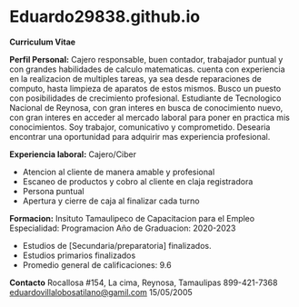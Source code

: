 # Eduardo29838.github.io
**Curriculum Vitae** 

**Perfil Personal:**
Cajero responsable, buen contador, trabajador puntual y con grandes habilidades de calculo matematicas. cuenta con experiencia en la realizacion de multiples tareas, ya sea desde reparaciones de computo, hasta limpieza de aparatos de estos mismos. Busco un puesto con posibilidades de crecimiento profesional. Estudiante de Tecnologico Nacional de Reynosa, con gran interes en busca de conocimiento nuevo, con gran interes en acceder al mercado laboral para poner en practica mis conocimientos. Soy trabajor, comunicativo y comprometido. Desearia encontrar una oportunidad para adquirir mas experiencia profesional.

**Experiencia laboral:**
Cajero/Ciber
- Atencion al cliente de manera amable y profesional
- Escaneo de productos y cobro al cliente en claja registradora
- Persona puntual
- Apertura y cierre de caja al finalizar cada turno

**Formacion:**
Insituto Tamaulipeco de Capacitacion para el Empleo
Especialidad: Programacion
Año de Graduacion: 2020-2023
 - Estudios de [Secundaria/preparatoria] finalizados.
 - Estudios primarios finalizados
 - Promedio general de calificaciones: 9.6

**Contacto**
Rocallosa #154, La cima, Reynosa, Tamaulipas
899-421-7368
eduardovillalobosatilano@gamil.com
15/05/2005
